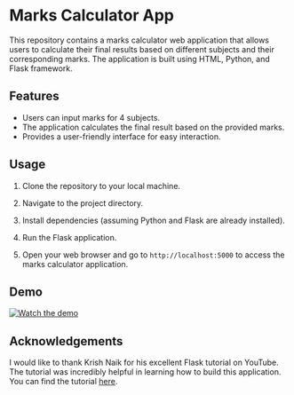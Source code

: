 # Marks Calculator App

This repository contains a marks calculator web application that allows users to calculate their final results based on different subjects and their corresponding marks. The application is built using HTML, Python, and Flask framework.

## Features

- Users can input marks for 4 subjects.
- The application calculates the final result based on the provided marks.
- Provides a user-friendly interface for easy interaction.

## Usage

1. Clone the repository to your local machine.

2. Navigate to the project directory.

3. Install dependencies (assuming Python and Flask are already installed).

4. Run the Flask application.

5. Open your web browser and go to `http://localhost:5000` to access the marks calculator application.


## Demo

[![Watch the demo](https://img.youtube.com/vi/your-video-id/maxresdefault.jpg)](https://www.youtube.com/watch?v=your-video-id)

## Acknowledgements

I would like to thank Krish Naik for his excellent Flask tutorial on YouTube. The tutorial was incredibly helpful in learning how to build this application. You can find the tutorial [here](https://www.youtube.com/@krishnaik06).


